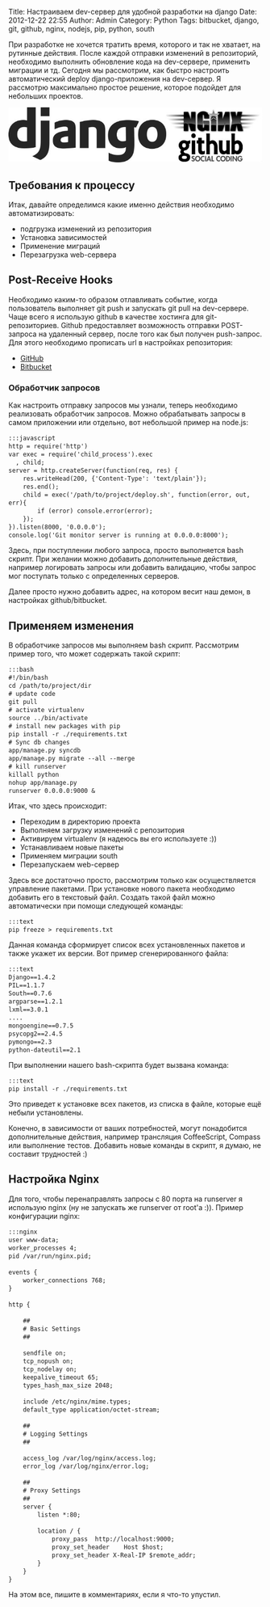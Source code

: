Title: Настраиваем dev-сервер для удобной разработки на django
Date: 2012-12-22 22:55
Author: Admin
Category: Python
Tags: bitbucket, django, git, github, nginx, nodejs, pip, python, south

При разработке не хочется тратить время, которого и так не хватает, на
рутинные действия. После каждой отправки изменений в репозиторий,
необходимо выполнить обновление кода на dev-сервере, применить миграции
и тд. Сегодня мы рассмотрим, как быстро настроить автоматический deploy
django-приложения на dev-сервер. Я рассмотрю максимально простое
решение, которое подойдет для небольших проектов.

![image][]

Требования к процессу
---------------------

Итак, давайте определимся какие именно действия необходимо
автоматизировать:

-   подгрузка изменений из репозитория
-   Установка зависимостей
-   Применение миграций
-   Перезагрузка web-сервера

Post-Receive Hooks
------------------

Необходимо каким-то образом отлавливать событие, когда пользователь
выполняет git push и запускать git pull на dev-сервере. Чаще всего я
использую github в качестве хостинга для git-репозиториев. Github
предоставляет возможность отправки POST-запроса на удаленный сервер,
после того как был получен push-запрос. Для этого необходимо прописать
url в настройках репозитория:

-   [GitHub][]
-   [Bitbucket][]

### Обработчик запросов

Как настроить отправку запросов мы узнали, теперь необходимо реализовать
обработчик запросов. Можно обрабатывать запросы в самом приложении или
отдельно, вот небольшой пример на node.js:

	:::javascript
	http = require('http')
	var exec = require('child_process').exec
	  , child;
	server = http.createServer(function(req, res) {
		res.writeHead(200, {'Content-Type': 'text/plain'});
		res.end();
		child = exec('/path/to/project/deploy.sh', function(error, out, err){
			if (error) console.error(error);
		});
	}).listen(8000, '0.0.0.0');
	console.log('Git monitor server is running at 0.0.0.0:8000');

Здесь, при поступлении любого запроса, просто выполняется bash скрипт.
При желании можно добавить дополнительные действия, например логировать
запросы или добавить валидацию, чтобы запрос мог поступать только с
определенных серверов.

Далее просто нужно добавить адрес, на котором весит наш демон, в
настройках github/bitbucket.

Применяем изменения
-------------------

В обработчике запросов мы выполняем bash скрипт. Рассмотрим пример того,
что может содержать такой скрипт:

	:::bash
	#!/bin/bash
	cd /path/to/project/dir
	# update code
	git pull
	# activate virtualenv
	source ../bin/activate
	# install new packages with pip
	pip install -r ./requirements.txt
	# Sync db changes
	app/manage.py syncdb
	app/manage.py migrate --all --merge
	# kill runserver
	killall python
	nohup app/manage.py 
	runserver 0.0.0.0:9000 &

Итак, что здесь происходит:

-   Переходим в директорию проекта
-   Выполняем загрузку изменений с репозитория
-   Активируем virtualenv (я надеюсь вы его используете :))
-   Устанавливаем новые пакеты
-   Применяем миграции south
-   Перезапускаем web-сервер

Здесь все достаточно просто, рассмотрим только как осуществляется
управление пакетами. При установке нового пакета необходимо добавить его
в текстовый файл. Создать такой файл можно автоматически при помощи
следующей команды:

	:::text
	pip freeze > requirements.txt

Данная команда сформирует список всех установленных пакетов и также
укажет их версии. Вот пример сгенерированного файла:

	:::text
	Django==1.4.2
	PIL==1.1.7
	South==0.7.6
	argparse==1.2.1
	lxml==3.0.1
	....
	mongoengine==0.7.5
	psycopg2==2.4.5
	pymongo==2.3
	python-dateutil==2.1

При выполнении нашего bash-скрипта будет вызвана команда:

	:::text
	pip install -r ./requirements.txt

Это приведет к установке всех пакетов, из списка в файле, которые ещё
небыли установлены.

Конечно, в зависимости от ваших потребностей, могут понадобится
дополнительные действия, например трансляция CoffeeScript, Compass или
выполнение тестов. Добавить новые команды в скрипт, я думаю, не составит
трудностей :)

Настройка Nginx
---------------

Для того, чтобы перенаправлять запросы с 80 порта на runserver я
использую nginx (ну не запускать же runserver от root'а :)). Пример
конфигурации nginx:

	:::nginx
	user www-data;
	worker_processes 4;
	pid /var/run/nginx.pid;

	events {
		worker_connections 768;
	}

	http {

		##
		# Basic Settings
		##

		sendfile on;
		tcp_nopush on;
		tcp_nodelay on;
		keepalive_timeout 65;
		types_hash_max_size 2048;

		include /etc/nginx/mime.types;
		default_type application/octet-stream;

		##
		# Logging Settings
		##

		access_log /var/log/nginx/access.log;
		error_log /var/log/nginx/error.log;

		##
		# Proxy Settings
		##
		server {
			listen *:80;

			location / {
				proxy_pass	http://localhost:9000;
				proxy_set_header	Host $host;
				proxy_set_header X-Real-IP $remote_addr;
			}
		}
	}

На этом все, пишите в комментариях, если я что-то упустил.

  [image]: /media/2012/12/FotoFlexer_Photo.jpg
  [GitHub]: https://help.github.com/articles/post-receive-hooks
  [Bitbucket]: https://confluence.atlassian.com/display/BITBUCKET/POST+Service+Management
